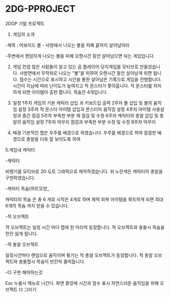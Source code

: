 # 2DG-PPROJECT
2DGP 기말 프로젝트

1. 게임의 소개

-제목 : 어보이드 볼 - 사방에서 나오는 볼을 피해 끝까지 살아남아라

-주변에서 랜덤하게 나오는 볼을 피해 오랜시간 동안 살아남으면 되는 게임입니다.

2. 게임 컨셉 
많은 사람들이 알고 있는 곰 플레이어 닷지게임을 모티브로 만들었습니다. 
사방면에서 무작위로 나오는 “볼”을  피하여 오랜시간 동안 살아남게 되면 됩니다.
점수는 시간으로 표시하고 시간을 통한 살아남은 기록으로 게임을 진행합니다.
시간이 지남에 따라 난이도가 높여지고 적 몬스터가 쫓아옵니다.
적 몬스터를 처치하게 되면 아이템이 출현 합니다. 
목숨은 4개입니다.


3. 일정 
1주차	게임의 기본 캐릭터 삽입 과 키보드입 출력
2주차	볼 삽입 및 볼의 움직임 설정
3주차	적 몬스터 아이템 삽입과 몬스터의 움직임 설정
4주차	아이템 사용설정과 중간 점검
5주차	부족한 부분 재 점검 및 수정
6주차	캐릭터의 총알 삽입 및 총알의 움직임 설정 
7주차	마무리 점검과 부족한 부분 수정 및 수정
8주차	마무리

4. 배경
기본적인 맵은 우주를 배경으로 하였습니다.
우주를 배경으로 하여 깔끔한 배경으로 총알을 더욱 잘 보이도록 하여  

5.게임내 캐릭터

-캐릭터

비행기를 모티브로 2D 도트 그래픽으로 
제작하였습니다.
위 노란색은 캐릭터의 총알을 구현하였습니다.  

-캐릭터 목숨(하트모양_

캐릭터의 목숨 은 총 6 개로 시작은 4개로 하며 
체력 회복 아이템을 획득하게 되면 최대 6개의 
목숨 까지 얻을 수 있습니다.

-적 오브젝트

적 오브젝트는 일정 시간 마다 맵에 한 마리씩
등장합니다.  적 오브젝트와 충돌시 목숨을 한칸 
잃게 됩니다.

-적 총알 오브젝트

일정시간마다 랜덤으로 움직이며 튕기는 
적 총알 오브젝트가 등장합니다.
적 총알 오브젝트와 충돌할시 목숨이 반칸씩
줄어듭니다.

-더 구현 해야하는것 

Esc 누를시 메뉴로 나간다.
화면 중앙에 시간과 점수 표시
자연스러운 움직임을 위해 오브젝트 더 그리기







